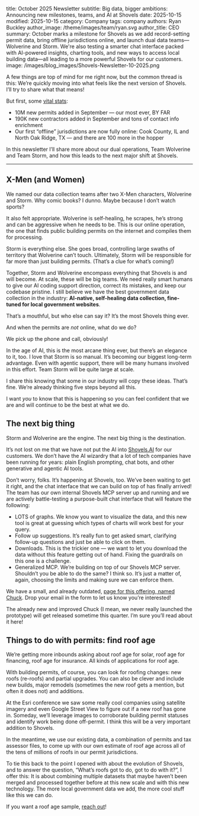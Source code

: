 title: October 2025 Newsletter
subtitle: Big data, bigger ambitions: Announcing new milestones, teams, and AI at Shovels
date: 2025-10-15
modified: 2025-10-15
category: Company
tags: company
authors: Ryan Buckley
author_image: /theme/images/team/ryan.svg
author_title: CEO
summary: October marks a milestone for Shovels as we add record-setting permit data, bring offline jurisdictions online, and launch dual data teams—Wolverine and Storm. We're also testing a smarter chat interface packed with AI-powered insights, charting tools, and new ways to access local building data—all leading to a more powerful Shovels for our customers.
image: /images/blog_images/Shovels-Newsletter-10-2025.png

A few things are top of mind for me right now, but the common thread is this: We’re quickly moving into what feels like the next version of Shovels. I’ll try to share what that means! 

But first, some [vital stats](https://docs.shovels.ai/release-notes/release-notes):

- 10M new permits added in September — our most ever, BY FAR
- 190K new contractors added in September and tons of contact info enrichment
- Our first “offline” jurisdictions are now fully online: Cook County, IL and North Oak Ridge, TX — and there are 100 more in the hopper

In this newsletter I’ll share more about our dual operations, Team Wolverine and Team Storm, and how this leads to the next major shift at Shovels. 

---

## X-Men (and Women)

We named our data collection teams after two X-Men characters, Wolverine and Storm. Why comic books? I dunno. Maybe because I don’t watch sports? 

It also felt appropriate. Wolverine is self-healing, he scrapes, he’s strong and can be aggressive when he needs to be. This is our online operation, the one that finds public building permits on the internet and compiles them for processing.

Storm is everything else. She goes broad, controlling large swaths of territory that Wolverine can’t touch. Ultimately, Storm will be responsible for far more than just building permits. (That’s a clue for what’s coming!)

Together, Storm and Wolverine encompass everything that Shovels is and will become. At scale, these will be big teams. We need really smart humans to give our AI coding support direction, correct its mistakes, and keep our codebase pristine. I still believe we have the best government data collection in the industry: **AI-native, self-healing data collection, fine-tuned for local government websites**.

That’s a mouthful, but who else can say it? It’s the most Shovels thing ever. 

And when the permits are *not* online, what do we do? 

We pick up the phone and call, obviously! 

In the age of AI, this is the most arcane thing ever, but there’s an elegance to it, too. I love that Storm is so manual. It’s becoming our biggest long-term advantage. Even with agentic support, there will be many humans involved in this effort. Team Storm will be quite large at scale.

I share this knowing that some in our industry will copy these ideas. That’s fine. We’re already thinking five steps beyond all this. 

I want *you* to know that this is happening so you can feel confident that we are and will continue to be the best at what we do. 

## The next big thing

Storm and Wolverine are the engine. The next big thing is the destination.

It’s not lost on me that we have not put the AI into [Shovels.AI](http://Shovels.AI) for our customers. We don’t have the AI wizardry that a lot of tech companies have been running for years: plain English prompting, chat bots, and other generative and agentic AI tools. 

Don’t worry, folks. It’s happening at Shovels, too. We’ve been waiting to get it right, and the chat interface that we can build on top of has finally arrived! The team has our own internal Shovels MCP server up and running and we are actively battle-testing a purpose-built chat interface that will feature the following:

- LOTS of graphs. We know you want to visualize the data, and this new tool is great at guessing which types of charts will work best for your query.
- Follow up suggestions. It’s really fun to get asked smart, clarifying follow-up questions and just be able to click on them.
- Downloads. This is the trickier one — we want to let you download the data without this feature getting out of hand. Fixing the guardrails on this one is a challenge.
- Generalized MCP. We’re building on top of our Shovels MCP server. Shouldn’t you be able to do the same? I think so. It’s just a matter of, again, choosing the limits and making sure we can enforce them.

We have a small, and already outdated, [page for this offering, named Chuck](https://www.shovels.ai/chuck). Drop your email in the form to let us know you’re interested! 

The already new and improved Chuck (I mean, we never really launched the prototype) will get released sometime this quarter. I’m sure you’ll read about it here! 

## Things to do with permits: find roof age

We’re getting more inbounds asking about roof age for solar, roof age for financing, roof age for insurance. All kinds of applications for roof age. 

With building permits, of course, you can look for roofing changes: new roofs (re-roofs) and partial upgrades. You can also be clever and include new builds, major remodels (sometimes the new roof gets a mention, but often it does not) and additions. 

At the Esri conference we saw some really cool companies using satellite imagery and even Google Street View to figure out if a new roof has gone in. Someday, we’ll leverage images to corroborate building permit statuses and identify work being done off-permit. I think this will be a very important addition to Shovels.

In the meantime, we use our existing data, a combination of permits and tax assessor files, to come up with our own estimate of roof age across all of the tens of millions of roofs in our permit jurisdictions. 

To tie this back to the point I opened with about the evolution of Shovels, and to answer the question, “What’s roofs got to do, got to do with it?”, I offer this: It is about combining multiple datasets that maybe haven’t been merged and processed together before at this new scale and with this new technology. The more local government data we add, the more cool stuff like this we can do. 

If you want a roof age sample, [reach out](https://www.shovels.ai/contact-us)!